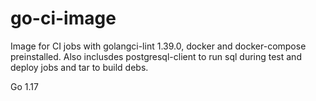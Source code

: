 # go-ci-image #

Image for CI jobs with golangci-lint 1.39.0, docker and docker-compose  preinstalled.
Also inclusdes postgresql-client to run sql during test and deploy jobs and tar to build debs.

Go 1.17

